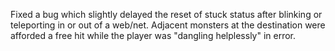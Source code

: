Fixed a bug which slightly delayed the reset of stuck status after blinking or 
teleporting in or out of a web/net. Adjacent monsters at the destination were
afforded a free hit while the player was "dangling helplessly" in error.